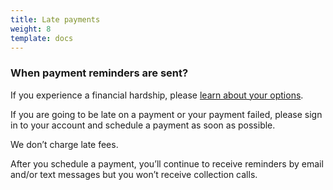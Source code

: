```yaml
---
title: Late payments
weight: 8
template: docs
---
```


### When payment reminders are sent?

If you experience a financial hardship, please <a href="">learn about your options</a>.

If you are going to be late on a payment or your payment failed, please sign in to your account and schedule a payment as soon as possible. 

We don’t charge late fees.

After you schedule a payment, you’ll continue to receive reminders by email and/or text messages but you won’t receive collection calls. 

